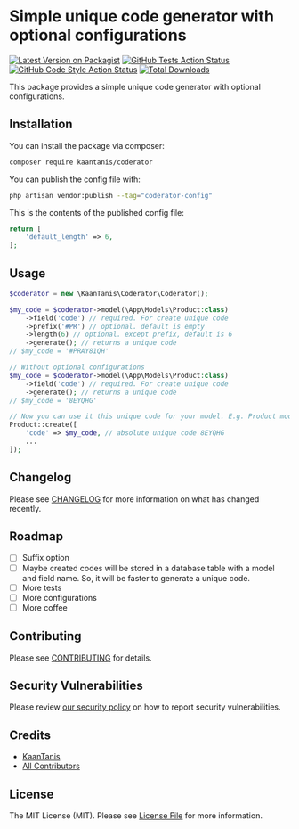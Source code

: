 # Simple unique code generator with optional configurations

[![Latest Version on Packagist](https://img.shields.io/packagist/v/kaantanis/coderator.svg?style=flat-square)](https://packagist.org/packages/kaantanis/coderator)
[![GitHub Tests Action Status](https://img.shields.io/github/workflow/status/kaantanis/coderator/run-tests?label=tests)](https://github.com/kaantanis/coderator/actions?query=workflow%3Arun-tests+branch%3Amain)
[![GitHub Code Style Action Status](https://img.shields.io/github/workflow/status/kaantanis/coderator/Fix%20PHP%20code%20style%20issues?label=code%20style)](https://github.com/kaantanis/coderator/actions?query=workflow%3A"Fix+PHP+code+style+issues"+branch%3Amain)
[![Total Downloads](https://img.shields.io/packagist/dt/kaantanis/coderator.svg?style=flat-square)](https://packagist.org/packages/kaantanis/coderator)

This package provides a simple unique code generator with optional configurations.
## Installation

You can install the package via composer:

```bash
composer require kaantanis/coderator
```

You can publish the config file with:

```bash
php artisan vendor:publish --tag="coderator-config"
```

This is the contents of the published config file:

```php
return [
    'default_length' => 6,
];
```

## Usage

```php
$coderator = new \KaanTanis\Coderator\Coderator();

$my_code = $coderator->model(\App\Models\Product:class)
    ->field('code') // required. For create unique code
    ->prefix('#PR') // optional. default is empty
    ->length(6) // optional. except prefix, default is 6
    ->generate(); // returns a unique code
// $my_code = '#PRAY81QH'

// Without optional configurations
$my_code = $coderator->model(\App\Models\Product:class)
    ->field('code') // required. For create unique code
    ->generate(); // returns a unique code    
// $my_code = '8EYQHG'

// Now you can use it this unique code for your model. E.g. Product model
Product::create([
    'code' => $my_code, // absolute unique code 8EYQHG
    ...
]);
```

## Changelog

Please see [CHANGELOG](CHANGELOG.md) for more information on what has changed recently.

## Roadmap
- [ ] Suffix option
- [ ] Maybe created codes will be stored in a database table with a model and field name. So, it will be faster to generate a unique code.
- [ ] More tests
- [ ] More configurations
- [ ] More coffee

## Contributing

Please see [CONTRIBUTING](CONTRIBUTING.md) for details.

## Security Vulnerabilities

Please review [our security policy](../../security/policy) on how to report security vulnerabilities.

## Credits

- [KaanTanis](https://github.com/KaanTanis)
- [All Contributors](../../contributors)

## License

The MIT License (MIT). Please see [License File](LICENSE.md) for more information.
